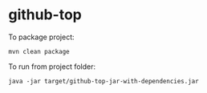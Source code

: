 # github-top
To package project:
```
mvn clean package
```
To run from project folder:
```
java -jar target/github-top-jar-with-dependencies.jar
```